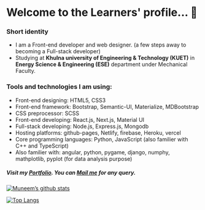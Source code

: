 <h1>Welcome to the Learners' profile... 🙂</h1>
<h3>Short identity</h3>
<ul>
  <li>I am a Front-end developer and web designer. (a few steps away to becoming a Full-stack developer)</li>
  <li>Studying at <strong>Khulna university of Engineering & Technology (KUET)</strong> in <strong>Energy Science & Engineering (ESE)</strong> department under Mechanical Faculty.   </li>
</ul>
<h3>Tools and technologies I am using: </h3>
<ul>
  <li>Front-end designing: HTML5, CSS3</li>
  <li>Front-end framework: Bootstrap, Semantic-UI, Materialize, MDBootstrap</li>
  <li>CSS preprocessor: SCSS</li>
  <li>Front-end developing: React.js, Next.js, Material UI</li>
  <li>Full-stack developing: Node.js, Express.js, Mongodb</li>
  <li>Hosting platforms: github-pages, Netlify, firebase, Heroku, vercel</li>
  <li>Core programming languages: Python, JavaScript (also familier with C++ and TypeScript)</li>
  <li>Also familier with: angular, python, pygame, django, numphy, mathplotlib, pyplot (for data analysis purpose)</li>
</ul>
<h5>Visit my <a href="https://abirs-personal-portfolio.netlify.app/" target="_blank">Portfolio</a>. You can <a href="mailto:muneem914@gmail.com">Mail me</a> for any query.</h5>

[![Muneem’s github stats](https://github-readme-stats.vercel.app/api?username=muneem914)](https://github.com/muneem914)

[![Top Langs](https://github-readme-stats.vercel.app/api/top-langs/?username=muneem914&layout=compact)](https://github.com/muneem914)
